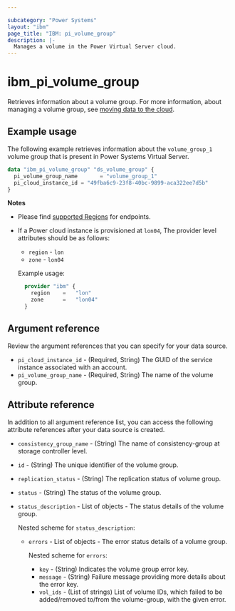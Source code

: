 ```yaml
---

subcategory: "Power Systems"
layout: "ibm"
page_title: "IBM: pi_volume_group"
description: |-
  Manages a volume in the Power Virtual Server cloud.
---
```


# ibm_pi_volume_group
Retrieves information about a volume group. For more information, about managing a volume group, see [moving data to the cloud](https://cloud.ibm.com/docs/power-iaas?topic=power-iaas-moving-data-to-the-cloud).

## Example usage
The following example retrieves information about the `volume_group_1` volume group that is present in Power Systems Virtual Server.

```terraform
data "ibm_pi_volume_group" "ds_volume_group" {
  pi_volume_group_name       = "volume_group_1"
  pi_cloud_instance_id = "49fba6c9-23f8-40bc-9899-aca322ee7d5b"
}
```
**Notes**
* Please find [supported Regions](https://cloud.ibm.com/apidocs/power-cloud#endpoint) for endpoints.
* If a Power cloud instance is provisioned at `lon04`, The provider level attributes should be as follows:
  * `region` - `lon`
  * `zone` - `lon04`
  
  Example usage:
  ```terraform
    provider "ibm" {
      region    =   "lon"
      zone      =   "lon04"
    }
  ```
  
## Argument reference
Review the argument references that you can specify for your data source. 

- `pi_cloud_instance_id` - (Required, String) The GUID of the service instance associated with an account.
- `pi_volume_group_name` - (Required, String) The name of the volume group.

## Attribute reference
In addition to all argument reference list, you can access the following attribute references after your data source is created. 

- `consistency_group_name` - (String) The name of consistency-group at storage controller level.
- `id` - (String) The unique identifier of the volume group.
- `replication_status` - (String) The replication status of volume group.
- `status` - (String) The status of the volume group.
- `status_description` - List of objects - The status details of the volume group.

  Nested scheme for `status_description`:
  - `errors` - List of objects - The error status details of a volume group.

    Nested scheme for `errors`:
    - `key` - (String) Indicates the volume group error key.
    - `message` - (String) Failure message providing more details about the error key.
    - `vol_ids` - (List of strings) List of volume IDs, which failed to be added/removed to/from the volume-group, with the given error.